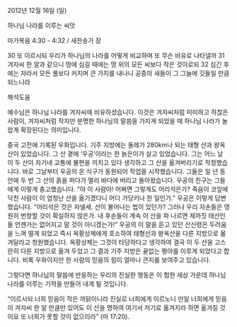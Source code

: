 2012년 12월 16일 (일)

하나님 나라를 이루는 씨앗



마가복음 4:30 - 4:32 / 새찬송가  장


30 또 이르시되 우리가 하나님의 나라를 어떻게 비교하며 또 무슨 비유로 나타낼까
31 겨자씨 한 알과 같으니 땅에 심길 때에는 땅 위의 모든 씨보다 작은 것이로되
32 심긴 후에는 자라서 모든 풀보다 커지며 큰 가지를 내나니 공중의 새들이 그 그늘에 깃들일 만큼 되느니라

해석도움





예수님은 하나님 나라를 겨자씨에 비유하셨습니다. 이것은 겨자씨처럼 미미하고 하찮은 사람이, 겨자씨처럼 작지만 분명한 하나님의 말씀을 가지게 되었을 때 하나님 나라가 놀랍게 확장된다는 의미입니다.  

중국 고전에 기록된 우화입니다. 
기주 지방에는 둘레가 280km나 되는 태형 산과 왕옥 산이 있었습니다. 그 산 곁에 ‘우공’이라는 한 늙은이가 살고 있었습니다. 그는 어느 날 이 두 산이 자기네 교통에 불편을 끼치고 있다 생각하고 그 산을 옮겨버리기로 작정했습니다. 바로 그날부터 우공의 온 식구가 동원되어 작업을 시작했습니다. 그들은 일 년 동안에 두 번 그 산의 흙을 퍼다가 멀리 바다에 버리고 돌아왔습니다. 우공의 친구는 그들에게 이렇게 충고했습니다. “야 이 사람아! 어쩌면 그렇게도 어리석은가? 죽음이 코앞에 닥친 사람이 이 엄청난 산을 옮기겠다니 어디 가당키나 한 일인가.”
우공은 이렇게 답변했습니다. 
“어리석은 것은 자넬세. 산이 불어나는 법이 있던가? 그러나 우리 자손들은 영원히 번창할 것이 확실하지 않은가. 내 후손들이 계속 이 산을 파 나르면 제까짓 태산인들 언젠가는 없어지고 말 것이 아니겠는가!”
우공의 이 말을 듣고 있던 산신령은 두려움을 느껴 떨게 되었고 즉시 옥황상제에게 호소하여 태형산과 왕옥산을 다른 지방으로 옮겨달라고 청원했습니다. 옥황상제는 그것이 타당하다고 생각하여 결국 이 두 산을 고스란히 다른 지방으로 옮겨 두었고 그 결과 기주 지방은 끝없는 평야를 이루게 되었다고 합니다. 비록 우화이지만 한 사람의 믿음의 힘이 얼마나 큰지를 보여주고 있습니다. 

그렇다면 하나님의 말씀에 반응하는 우리의 진실한 행동은 이 험한 세상 가운데 하나님 나라를 이루는 기적을 만들어 내게 될 것입니다. 

“이르시되 너희 믿음이 작은 까닭이니라 진실로 너희에게 이르노니 만일 너희에게 믿음이 겨자씨 한 알 만큼만 있어도 이 산을 명하여 여기서 저기로 옮겨지라 하면 옮겨질 것이요 또 너희가 못할 것이 없으리라” (마 17:20).